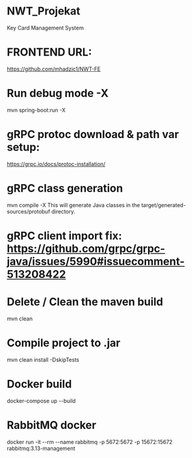 # NWT_Projekat
Key Card Management System

# FRONTEND URL:
https://github.com/mhadzic1/NWT-FE

# Run debug mode -X
mvn spring-boot:run -X

# gRPC protoc download & path var setup:
https://grpc.io/docs/protoc-installation/

# gRPC class generation
mvn compile -X
This will generate Java classes in the target/generated-sources/protobuf directory.

# gRPC client import fix: https://github.com/grpc/grpc-java/issues/5990#issuecomment-513208422

# Delete / Clean the maven build
mvn clean

# Compile project to .jar
mvn clean install -DskipTests

# Docker build
docker-compose up --build

# RabbitMQ docker
docker run -it --rm --name rabbitmq -p 5672:5672 -p 15672:15672 rabbitmq:3.13-management
